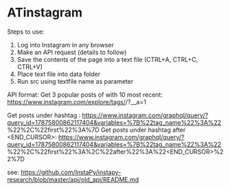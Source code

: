 # ATinstagram
Steps to use:

1. Log into Instagram in any browser
2. Make an API request (details to follow)
3. Save the contents of the page into a text file (CTRL+A, CTRL+C, CTRL+V)
4. Place text file into data folder
5. Run src using textfile name as parameter



API format: 
Get 3 popular posts of <TAG> with 10 most recent:
	https://www.instagram.com/explore/tags/<TAG>/?__a=1

Get <NUMBER> posts under hashtag <TAG>:
	https://www.instagram.com/graphql/query/?query_id=17875800862117404&variables=%7B%22tag_name%22%3A%22<TAG>%22%2C%22first%22%3A<NUMBER>%7D
Get <NUMBER> posts under hashtag <TAG> after <END_CURSOR>:
	https://www.instagram.com/graphql/query/?query_id=17875800862117404&variables=%7B%22tag_name%22%3A%22<TAG>%22%2C%22first%22%3A<NUMBER>%2C%22after%22%3A%22<END_CURSOR>%22%7D

see: https://github.com/InstaPy/instapy-research/blob/master/api/old_api/README.md
